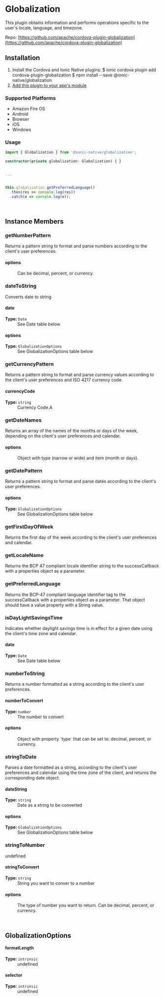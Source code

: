 # Globalization 


This plugin obtains information and performs operations specific to the user's locale, language, and timezone.


Repo: [https://github.com/apache/cordova-plugin-globalization](https://github.com/apache/cordova-plugin-globalization)



## Installation 

<ol>
<li>Install the Cordova and Ionic Native plugins:
<code-block language="shell">$ ionic cordova plugin add cordova-plugin-globalization
$ npm install --save @ionic-native/globalization
</code-block>
</li>
<li><a href="/docs/native/#Add_Plugins_to_Your_App_Module">Add this plugin to your app's module</a></li>
</ol>



### Supported Platforms

* Amazon Fire OS
* Android
* Browser
* iOS
* Windows




### Usage


```typescript
import { Globalization } from '@ionic-native/globalization';

constructor(private globalization: Globalization) { }


...


this.globalization.getPreferredLanguage()
  .then(res => console.log(res))
  .catch(e => console.log(e));


```



<p><br></p>

## Instance Members

### getNumberPattern

Returns a pattern string to format and parse numbers according to the client's user preferences.

<dl>
<dt><h4>options</h4></dt>
<dd>Can be decimal, percent, or currency.</dd>
</dl>

### dateToString

Converts date to string

<dl>
<dt><h4>date</h4><strong>Type: </strong><code>Date</code></dt>
<dd>See Date table below</dd><dt><h4>options</h4><strong>Type: </strong><code>GlobalizationOptions</code></dt>
<dd>See GlobalizationOptions table below</dd>
</dl>

### getCurrencyPattern

Returns a pattern string to format and parse currency values according to the client's user preferences and ISO 4217 currency code.

<dl>
<dt><h4>currencyCode</h4><strong>Type: </strong><code>string</code></dt>
<dd>Currency Code.A</dd>
</dl>

### getDateNames

Returns an array of the names of the months or days of the week, depending on the client's user preferences and calendar.

<dl>
<dt><h4>options</h4></dt>
<dd>Object with type (narrow or wide) and item (month or days).</dd>
</dl>

### getDatePattern

Returns a pattern string to format and parse dates according to the client's user preferences.

<dl>
<dt><h4>options</h4><strong>Type: </strong><code>GlobalizationOptions</code></dt>
<dd>See GlobalizationOptions table below</dd>
</dl>

### getFirstDayOfWeek

Returns the first day of the week according to the client's user preferences and calendar.

### getLocaleName

Returns the BCP 47 compliant locale identifier string to the successCallback with a properties object as a parameter.

### getPreferredLanguage

Returns the BCP-47 compliant language identifier tag to the successCallback with a properties object as a parameter. That object should have a value property with a String value.

### isDayLightSavingsTime

Indicates whether daylight savings time is in effect for a given date using the client's time zone and calendar.

<dl>
<dt><h4>date</h4><strong>Type: </strong><code>Date</code></dt>
<dd>See Date table below</dd>
</dl>

### numberToString

Returns a number formatted as a string according to the client's user preferences.

<dl>
<dt><h4>numberToConvert</h4><strong>Type: </strong><code>number</code></dt>
<dd>The number to convert</dd><dt><h4>options</h4></dt>
<dd>Object with property `type` that can be set to: decimal, percent, or currency.
</dd>
</dl>

### stringToDate

Parses a date formatted as a string, according to the client's user preferences and calendar using the time zone of the client, and returns the corresponding date object.

<dl>
<dt><h4>dateString</h4><strong>Type: </strong><code>string</code></dt>
<dd>Date as a string to be converted</dd><dt><h4>options</h4><strong>Type: </strong><code>GlobalizationOptions</code></dt>
<dd>See GlobalizationOptions table below</dd>
</dl>

### stringToNumber

undefined

<dl>
<dt><h4>stringToConvert</h4><strong>Type: </strong><code>string</code></dt>
<dd>String you want to conver to a number</dd><dt><h4>options</h4></dt>
<dd>The type of number you want to return. Can be decimal, percent, or currency.</dd>
</dl>

<p><br></p>

## GlobalizationOptions

<dl>
<dt><h4>formatLength</h4><strong>Type: </strong><code>intrinsic</code></dt>
<dd>undefined</dd><dt><h4>selector</h4><strong>Type: </strong><code>intrinsic</code></dt>
<dd>undefined</dd>
</dl>

